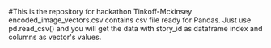 #This is the repository for hackathon Tinkoff-Mckinsey
encoded_image_vectors.csv contains csv file ready for Pandas. Just use pd.read_csv() and you will get the data with story_id as dataframe index and columns as vector's values. 
